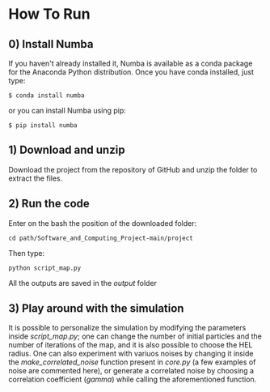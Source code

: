 # How To Run
## 0) Install Numba
If you haven't already installed it, Numba is available as a conda package for the Anaconda Python distribution. Once you have conda installed, just type:

    $ conda install numba

or you can install Numba using pip:

    $ pip install numba

## 1) Download and unzip

Download the project from the repository of GitHub and unzip the folder to extract the files.

## 2) Run the code

Enter on the bash the position of the downloaded folder:

    cd path/Software_and_Computing_Project-main/project

Then type:

    python script_map.py

All the outputs are saved in the *output* folder


## 3) Play around with the simulation

It is possible to personalize the simulation by modifying the parameters inside *script_map.py*; one can change the number of initial particles and the number of iterations of the map, and it is also possible to choose the HEL radius. One can also experiment with variuos noises by changing it inside the *make_correlated_noise* function present in *core.py* (a few examples of noise are commented here), or generate a correlated noise by choosing a correlation coefficient (*gamma*) while calling the aforementioned function.
